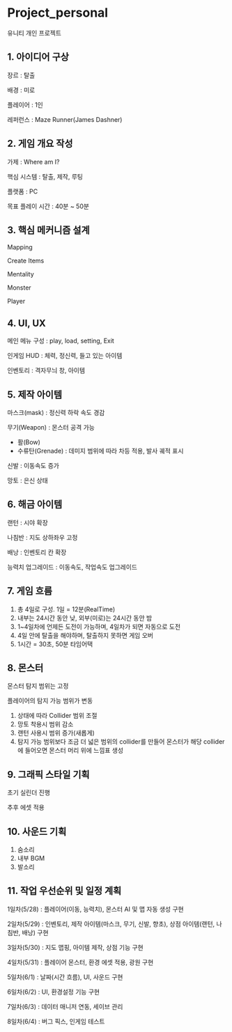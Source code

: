 # Project_personal
유니티 개인 프로젝트
## 1. 아이디어 구상
장르 : 탈출

배경 : 미로

플레이어 : 1인

레퍼런스 : Maze Runner(James Dashner)

## 2. 게임 개요 작성
가제 : Where am I?

핵심 시스템 : 탈출, 제작, 루팅

플랫폼 : PC 

목표 플레이 시간 : 40분 ~ 50분

## 3. 핵심 메커니즘 설계
Mapping

Create Items

Mentality

Monster

Player

## 4. UI, UX 
메인 메뉴 구성 : play, load, setting, Exit 

인게임 HUD : 체력, 정신력, 들고 있는 아이템

인벤토리 : 격자무늬 창, 아이템

## 5. 제작 아이템 
마스크(mask) : 정신력 하락 속도 경감

무기(Weapon) : 몬스터 공격 가능
  - 활(Bow)
  - 수류탄(Grenade) : 데미지 범위에 따라 차등 적용, 발사 궤적 표시

신발 : 이동속도 증가

망토 : 은신 상태

## 6. 해금 아이템
랜턴 : 시야 확장

나침반 : 지도 상하좌우 고정

배낭 : 인벤토리 칸 확장

능력치 업그레이드 : 이동속도, 작업속도 업그레이드

## 7. 게임 흐름
1. 총 4일로 구성. 1일 = 12분(RealTime)
2. 내부는 24시간 동안 낮, 외부(미로)는 24시간 동안 밤
3. 1~4일차에 언제든 도전이 가능하며, 4일차가 되면 자동으로 도전
6. 4일 안에 탈출을 해야하며, 탈출하지 못하면 게임 오버
7. 1시간 = 30초, 50분 타임어택

## 8. 몬스터
몬스터 탐지 범위는 고정

플레이어의 탐지 가능 범위가 변동

1. 상태에 따라 Collider 범위 조절
2. 망토 착용시 범위 감소
3. 랜턴 사용시 범위 증가(새롭게)
4. 탐지 가능 범위보다 조금 더 넓은 범위의 collider를 만들어 몬스터가 해당 collider에 들어오면 몬스터 머리 위에 느낌표 생성

## 9. 그래픽 스타일 기획
초기 실린더 진행

추후 에셋 적용

## 10. 사운드 기획
1. 숨소리
2. 내부 BGM
3. 발소리

## 11. 작업 우선순위 및 일정 계획
1일차(5/28) : 플레이어(이동, 능력치), 몬스터 AI 및 맵 자동 생성 구현

2일차(5/29) : 인벤토리, 제작 아이템(마스크, 무기, 신발, 향초), 상점 아이템(랜턴, 나침반, 배낭) 구현

3일차(5/30) : 지도 맵핑, 아이템 제작, 상점 기능 구현

4일차(5/31) : 플레이어 몬스터, 환경 에셋 적용, 광원 구현

5일차(6/1) : 날짜(시간 흐름), UI, 사운드 구현

6일차(6/2) : UI, 환경설정 기능 구현

7일차(6/3) : 데이터 매니저 연동, 세이브 관리

8일차(6/4) : 버그 픽스, 인게임 테스트
